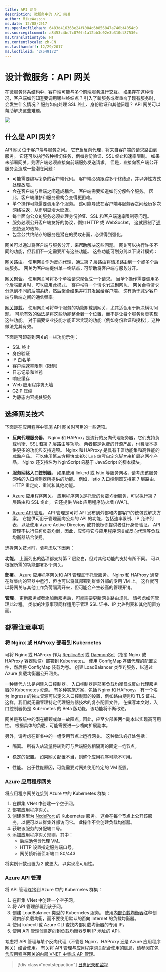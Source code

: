 ```yaml
---
title: API 网关
description: 微服务中的 API 网关
author: MikeWasson
ms.date: 12/08/2017
ms.openlocfilehash: 6483d416363e24f4084d6b856847a740bf4054d9
ms.sourcegitcommit: a8453c4bc7c870fa1a12bb3c02e3b310db87530c
ms.translationtype: HT
ms.contentlocale: zh-CN
ms.lasthandoff: 12/29/2017
ms.locfileid: "27549172"
---
```

# <a name="designing-microservices-api-gateways"></a>设计微服务：API 网关

在微服务体系结构中，客户端可能与多个前端服务进行交互。 如果存在这种情况，客户端如何知道要调用哪些终结点？ 引入了新服务或者重构了现有服务时，会发生什么情况？ 服务如何处理 SSL 终止、身份验证和其他问题？ API 网关可以帮助解决这些难题。 

![](./images/gateway.png)

## <a name="what-is-an-api-gateway"></a>什么是 API 网关?

API 网关位于客户端与服务之间。 它充当反向代理，将来自客户端的请求路由到服务。 它还可以执行各种横切任务，例如身份验证、SSL 终止和速率限制。 如果未部署网关，则客户端必须直接向前端服务发送请求。 但是，直接向客户端公开服务会造成一些潜在问题：

- 可能需要编写复杂的客户端代码。 客户端必须跟踪多个终结点，并以弹性方式处理故障。 
- 会在客户端与后端之间造成耦合。 客户端需要知道如何分解各个服务。 因此，客户端维护和服务重构会变得更困难。
- 单个操作可能需要调用多个服务。 这可能导致在客户端与服务器之间经历多次网络往返，从而明显增大延迟。 
- 每个面向公众的服务必须处理身份验证、SSL 和客户端速率限制等问题。 
- 服务必须公开客户端友好的协议，例如 HTTP 或 WebSocket。 这就限制了[通信协议](./interservice-communication.md)的选择。 
- 包含公共终结点的服务是潜在的受攻击面，必须得到强化。

网关可以通过将客户端与服务分开，来帮助解决这些问题。 网关可以执行许多不同的功能，但我们不一定需要所有这些功能。 这些功能可划分到以下设计模式：

[网关路由](../patterns/gateway-routing.md)。 使用网关作为反向代理，通过第 7 层路由将请求路由到一个或多个后端服务。 网关为客户端提供单一终结点，可帮助将客户端与服务分开。 

[网关聚合](../patterns/gateway-aggregation.md)。 使用网关可将多个单独请求聚合成一个请求。 当单个操作需要调用多个后端服务时，可以应用此模式。 客户端将一个请求发送到网关。 网关会将请求分派到不同的后端系统，然后聚合结果并将其发回给客户端。 这有助于减少客户端与后端之间的通信频率。 

[网关卸载](../patterns/gateway-offloading.md)。 使用网关可将单个服务的功能卸载到网关，尤其适合用于解决横切问题。 可能有效的做法是将这些功能整合到一个位置，而不是让每个服务负责实现这些功能。 对于需要专业技能才能正常实现的功能（例如身份验证和授权），这种做法尤其有效。 

下面是可卸载到网关的一些功能示例：

- SSL 终止
- 身份验证
- IP 白名单
- 客户端速率限制（限制）
- 日志记录和监视
- 响应缓存
- Web 应用程序防火墙
- GZIP 压缩
- 为静态内容提供服务

## <a name="choosing-a-gateway-technology"></a>选择网关技术

下面是在应用程序中实施 API 网关时可用的一些选项。

- **反向代理服务器**。 Nginx 和 HAProxy 是流行的反向代理服务器，它们支持负载均衡、SSL 和第 7 层路由等功能。 两者都是免费的开源产品，付费版本提供更多的功能和支持选项。 Nginx 和 HAProxy 是具有丰富功能集和高性能的成熟产品。 可以使用第三方模块或者以 Lua 编写自定义脚本来扩展这两个产品。 Nginx 还支持名为 NginScript 的基于 JavaScript 的脚本模块。

- **服务网格入口控制器**。 如果使用 linkerd 或 Istio 等服务网格，请考虑该服务网格的入口控制器所提供的功能。 例如，Istio 入口控制器支持第 7 层路由、HTTP 重定向、重试和其他功能。 

- [Azure 应用程序网关](/azure/application-gateway/)。 应用程序网关是托管的负载均衡服务，可以执行第 7 层路由和 SSL 终止。 它还提供 Web 应用程序防火墙 (WAF)。

- [Azure API 管理](/azure/api-management/)。 API 管理是可将 API 发布到外部和内部客户的统包式解决方案。 它提供可用于管理面向公众的 API 的功能，包括速率限制、IP 允许列表，以及使用 Azure Active Directory 或其他标识提供者进行身份验证。 API 管理不执行任何负载均衡，因此，应该将它与应用程序网关或反向代理等负载均衡器结合使用。

选择网关技术时，请考虑以下因素：

**功能**。 上面列出的选项都支持第 7 层路由，但对其他功能的支持有所不同。 可以根据所需的功能部署多个网关。 

**部署**。 Azure 应用程序网关和 API 管理属于托管服务。 Nginx 和 HAProxy 通常在群集内的容器中运行，但也可以将其部署到群集外部的专用 VM 上。 这样就可以将网关与其他工作负荷隔离开来，但可能会产生较高的管理开销。

**管理**。 更新服务或者添加新服务后，可能需要更新网关路由规则。 请考虑如何管理此过程。 类似的注意事项同样适用于管理 SSL 证书、IP 允许列表和其他配置方面。

## <a name="deployment-considerations"></a>部署注意事项

### <a name="deploying-nginx-or-haproxy-to-kubernetes"></a>将 Nginx 或 HAProxy 部署到 Kubernetes

可将 Nginx 或 HAProxy 作为 [ReplicaSet](https://kubernetes.io/docs/concepts/workloads/controllers/replicaset/) 或 [DaemonSet](https://kubernetes.io/docs/concepts/workloads/controllers/daemonset/)（指定 Nginx 或 HAProxy 容器映像）部署到 Kubernetes。 使用 ConfigMap 存储代理的配置文件，然后将 ConfigMap 装载为卷。 创建 LoadBalancer 类型的服务，以通过 Azure 负载均衡器公开网关。 

<!-- - Configure a readiness probe that serves a static file from the gateway (rather than routing to another service). -->

一种替代方法是创建入口控制器。 入口控制器是部署负载均衡器或反向代理服务器的 Kubernetes 资源。 有多种实施方案，包括 Nginx 和 HAProxy。 有一个名为 Ingress 的独立资源可以定义入口控制器的设置，例如路由规则和 TLS 证书。 这样，我们就无需管理特定代理服务器技术的复杂配置文件。 在撰写本文时，入口控制器仍是 Kubernetes 的 Beta 版功能，该功能将不断改进。

网关是系统中的潜在瓶颈或单一故障点，因此，应至少部署两个副本以实现高可用性。 根据具体的负载，可能需要进一步横向扩展副本。 

另外，请考虑在群集中的一组专用节点上运行网关。 这种做法的好处包括：

- 隔离。 所有入站流量将转到可与后端服务相隔离的固定一组节点。

- 稳定的配置。 如果网关配置不当，则整个应用程序可能不可用。 

- 性能。 出于性能原因，可能需要对网关使用特定的 VM 配置。

<!-- - Load balancing. You can configure the external load balancer so that requests always go to a gateway node. That can save a network hop, which would otherwise happen whenever a request lands on a node that isn't running a gateway pod. This consideration applies mainly to large clusters, where the gateway runs on a relatively small fraction of the total nodes. In Azure Container Service (ACS), this approach currently requires [ACS Engine](https://github.com/Azure/acs-engine)) which allows you to create multiple agent pools. Then you can deploy the gateway as a DaemonSet to the front-end pool. -->

### <a name="azure-application-gateway"></a>Azure 应用程序网关

将应用程序网关连接到 Azure 中的 Kubernetes 群集：

1. 在群集 VNet 中创建一个空子网。
2. 部署应用程序网关。
3. 创建类型为 [NodePort](https://kubernetes.io/docs/concepts/services-networking/service/#type-nodeport) 的 Kubernetes 服务。 这会在每个节点上公开该服务，以便可以从群集外部访问它。 此操作不会创建负载均衡器。
5. 获取该服务的分配端口号。
6. 添加应用程序网关规则，其中：
    - 后端池包含代理 VM。
    - HTTP 设置指定服务端口号。
    - 网关侦听器侦听端口 80/443
    
将实例计数设置为 2 或更大，以实现高可用性。

### <a name="azure-api-management"></a>Azure API 管理 

将 API 管理连接到 Azure 中的 Kubernetes 群集：

1. 在群集 VNet 中创建一个空子网。
2. 将 API 管理部署到该子网。
3. 创建 LoadBalancer 类型的 Kubernetes 服务。 使用[内部负载均衡器](https://kubernetes.io/docs/concepts/services-networking/service/#internal-load-balancer)注释创建内部负载均衡，而不要使用默认的面向 Internet 的负载均衡器。
4. 使用 kubectl 或 Azure CLI 查找内部负载均衡器的专用 IP。
5. 使用 API 管理创建定向到负载均衡器专用 IP 地址的 API。

考虑将 API 管理与某个反向代理（不管是 Nginx、HAProxy 还是 Azure 应用程序网关）结合使用。 有关将 API 管理与应用程序网关配合使用的信息，请参阅[在包含应用程序网关的内部 VNET 中集成 API 管理](/azure/api-management/api-management-howto-integrate-internal-vnet-appgateway)。

> [!div class="nextstepaction"]
> [日志记录和监视](./logging-monitoring.md)
